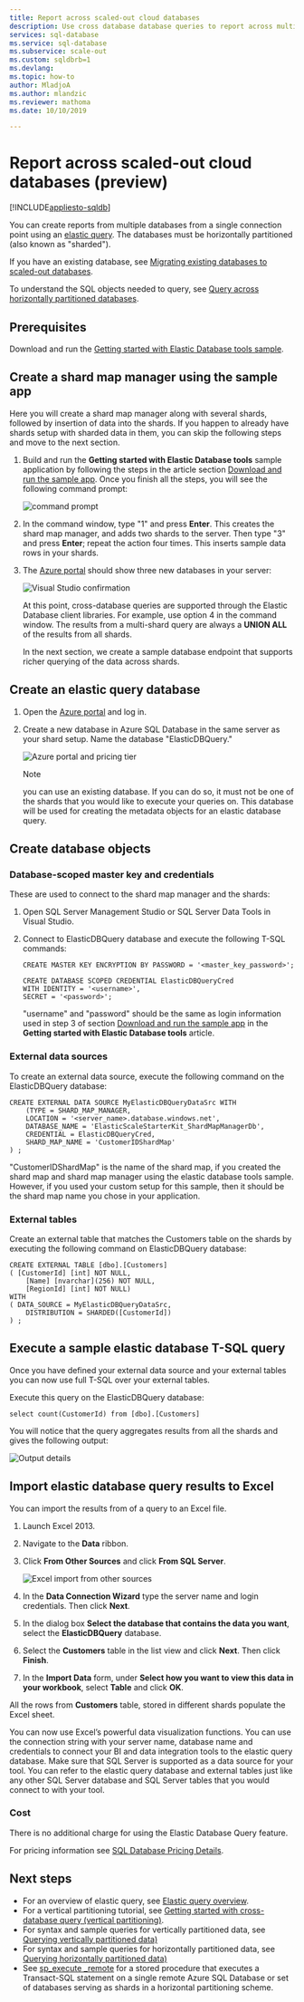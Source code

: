 ```yaml
---
title: Report across scaled-out cloud databases
description: Use cross database database queries to report across multiple databases.
services: sql-database
ms.service: sql-database
ms.subservice: scale-out
ms.custom: sqldbrb=1
ms.devlang: 
ms.topic: how-to
author: MladjoA
ms.author: mlandzic
ms.reviewer: mathoma
ms.date: 10/10/2019

---
```

# Report across scaled-out cloud databases (preview)
[!INCLUDE[appliesto-sqldb](../includes/appliesto-sqldb.md)]

You can create reports from multiple databases from a single connection point using an [elastic query](elastic-query-overview.md). The databases must be horizontally partitioned (also known as "sharded").

If you have an existing database, see [Migrating existing databases to scaled-out databases](elastic-convert-to-use-elastic-tools.md).

To understand the SQL objects needed to query, see [Query across horizontally partitioned databases](elastic-query-horizontal-partitioning.md).

## Prerequisites

Download and run the [Getting started with Elastic Database tools sample](elastic-scale-get-started.md).

## Create a shard map manager using the sample app
Here you will create a shard map manager along with several shards, followed by insertion of data into the shards. If you happen to already have shards setup with sharded data in them, you can skip the following steps and move to the next section.

1. Build and run the **Getting started with Elastic Database tools** sample application by following the steps in the article section [Download and run the sample app](elastic-scale-get-started.md#download-and-run-the-sample-app-1). Once you finish all the steps, you will see the following command prompt:

    ![command prompt][1]
2. In the command window, type "1" and press **Enter**. This creates the shard map manager, and adds two shards to the server. Then type "3" and press **Enter**; repeat the action four times. This inserts sample data rows in your shards.
3. The [Azure portal](https://portal.azure.com) should show three new databases in your server:

   ![Visual Studio confirmation][2]

   At this point, cross-database queries are supported through the Elastic Database client libraries. For example, use option 4 in the command window. The results from a multi-shard query are always a **UNION ALL** of the results from all shards.

   In the next section, we create a sample database endpoint that supports richer querying of the data across shards.

## Create an elastic query database

1. Open the [Azure portal](https://portal.azure.com) and log in.
2. Create a new database in Azure SQL Database in the same server as your shard setup. Name the database "ElasticDBQuery."

    ![Azure portal and pricing tier][3]

    > [!NOTE]
    > you can use an existing database. If you can do so, it must not be one of the shards that you would like to execute your queries on. This database will be used for creating the metadata objects for an elastic database query.
    >

## Create database objects
### Database-scoped master key and credentials
These are used to connect to the shard map manager and the shards:

1. Open SQL Server Management Studio or SQL Server Data Tools in Visual Studio.
2. Connect to ElasticDBQuery database and execute the following T-SQL commands:

    ```tsql
    CREATE MASTER KEY ENCRYPTION BY PASSWORD = '<master_key_password>';

    CREATE DATABASE SCOPED CREDENTIAL ElasticDBQueryCred
    WITH IDENTITY = '<username>',
    SECRET = '<password>';
    ```

    "username" and "password" should be the same as login information used in step 3 of section [Download and run the sample app](elastic-scale-get-started.md#download-and-run-the-sample-app) in the **Getting started with Elastic Database tools** article.

### External data sources
To create an external data source, execute the following command on the ElasticDBQuery database:

```tsql
CREATE EXTERNAL DATA SOURCE MyElasticDBQueryDataSrc WITH
    (TYPE = SHARD_MAP_MANAGER,
    LOCATION = '<server_name>.database.windows.net',
    DATABASE_NAME = 'ElasticScaleStarterKit_ShardMapManagerDb',
    CREDENTIAL = ElasticDBQueryCred,
    SHARD_MAP_NAME = 'CustomerIDShardMap'
) ;
```    

 "CustomerIDShardMap" is the name of the shard map, if you created the shard map and shard map manager using the elastic database tools sample. However, if you used your custom setup for this sample, then it should be the shard map name you chose in your application.

### External tables
Create an external table that matches the Customers table on the shards by executing the following command on ElasticDBQuery database:

```tsql
CREATE EXTERNAL TABLE [dbo].[Customers]
( [CustomerId] [int] NOT NULL,
    [Name] [nvarchar](256) NOT NULL,
    [RegionId] [int] NOT NULL)
WITH
( DATA_SOURCE = MyElasticDBQueryDataSrc,
    DISTRIBUTION = SHARDED([CustomerId])
) ;
```

## Execute a sample elastic database T-SQL query
Once you have defined your external data source and your external tables you can now use full T-SQL over your external tables.

Execute this query on the ElasticDBQuery database:

```tsql
select count(CustomerId) from [dbo].[Customers]
```

You will notice that the query aggregates results from all the shards and gives the following output:

![Output details][4]

## Import elastic database query results to Excel
 You can import the results from of a query to an Excel file.

1. Launch Excel 2013.
2. Navigate to the **Data** ribbon.
3. Click **From Other Sources** and click **From SQL Server**.

   ![Excel import from other sources][5]
4. In the **Data Connection Wizard** type the server name and login credentials. Then click **Next**.
5. In the dialog box **Select the database that contains the data you want**, select the **ElasticDBQuery** database.
6. Select the **Customers** table in the list view and click **Next**. Then click **Finish**.
7. In the **Import Data** form, under **Select how you want to view this data in your workbook**, select **Table** and click **OK**.

All the rows from **Customers** table, stored in different shards populate the Excel sheet.

You can now use Excel’s powerful data visualization functions. You can use the connection string with your server name, database name and credentials to connect your BI and data integration tools to the elastic query database. Make sure that SQL Server is supported as a data source for your tool. You can refer to the elastic query database and external tables just like any other SQL Server database and SQL Server tables that you would connect to with your tool.

### Cost
There is no additional charge for using the Elastic Database Query feature.

For pricing information see [SQL Database Pricing Details](https://azure.microsoft.com/pricing/details/sql-database/).

## Next steps

* For an overview of elastic query, see [Elastic query overview](elastic-query-overview.md).
* For a vertical partitioning tutorial, see [Getting started with cross-database query (vertical partitioning)](elastic-query-getting-started-vertical.md).
* For syntax and sample queries for vertically partitioned data, see [Querying vertically partitioned data)](elastic-query-vertical-partitioning.md)
* For syntax and sample queries for horizontally partitioned data, see [Querying horizontally partitioned data)](elastic-query-horizontal-partitioning.md)
* See [sp\_execute \_remote](/sql/relational-databases/system-stored-procedures/sp-execute-remote-azure-sql-database) for a stored procedure that executes a Transact-SQL statement on a single remote Azure SQL Database or set of databases serving as shards in a horizontal partitioning scheme.


<!--Image references-->
[1]: ./media/elastic-query-getting-started/cmd-prompt.png
[2]: ./media/elastic-query-getting-started/portal.png
[3]: ./media/elastic-query-getting-started/tiers.png
[4]: ./media/elastic-query-getting-started/details.png
[5]: ./media/elastic-query-getting-started/exel-sources.png
<!--anchors-->